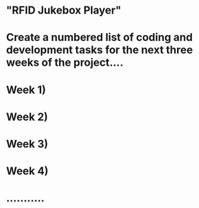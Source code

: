 # "RFID Jukebox Player"
# Create a numbered list of coding and development tasks for the next three weeks of the project.... 
# Week 1)
# Week 2)
# Week 3)
# Week 4)
# ...........
